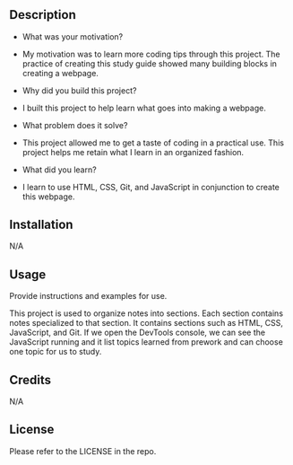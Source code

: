 # <Prework Study Guide Webpage>

## Description

- What was your motivation?
- My motivation was to learn more coding tips through this project. The practice of creating this study guide showed many building blocks in creating a webpage.

- Why did you build this project?
- I built this project to help learn what goes into making a webpage.

- What problem does it solve?
- This project allowed me to get a taste of coding in a practical use. This project helps me retain what I learn in an organized fashion.

- What did you learn?
- I learn to use HTML, CSS, Git, and JavaScript in conjunction to create this webpage.

## Installation

N/A

## Usage

Provide instructions and examples for use.

This project is used to organize notes into sections. Each section contains notes specialized to that section. It contains sections such as HTML, CSS, JavaScript, and Git. If we open the DevTools console, we can see the JavaScript running and it list topics learned from prework and can choose one topic for us to study.

## Credits

N/A

## License

Please refer to the LICENSE in the repo.